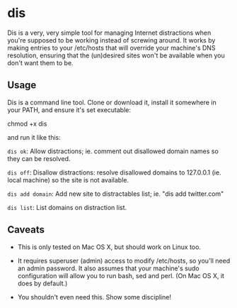 dis
========================================================================

Dis is a very, very simple tool for managing Internet distractions
when you're supposed to be working instead of screwing around. It
works by making entries to your /etc/hosts that will override
your machine's DNS resolution, ensuring that the (un)desired
sites won't be available when you don't want them to be.


Usage
------------------------------------------------------------------------

Dis is a command line tool. Clone or download it, install it somewhere
in your PATH, and ensure it's set executable:

 chmod +x dis

and run it like this:

`dis ok`: Allow distractions; ie. comment out disallowed domain names
so they can be resolved.

`dis off`: Disallow distractions: resolve disallowed domains to
127.0.0.1 (ie. local machine) so the site is not available.

`dis add domain`: Add new site to distractables list; ie. "dis add
twitter.com"

`dis list`: List domains on distraction list.


Caveats
------------------------------------------------------------------------

 * This is only tested on Mac OS X, but should work on Linux too.

 * It requires superuser (admin) access to modify /etc/hosts, so
   you'll need an admin password. It also assumes that your machine's
   sudo configuration will allow you to run bash, sed and perl. (On
   Mac OS X, it does by default.)

 * You shouldn't even need this. Show some discipline!
